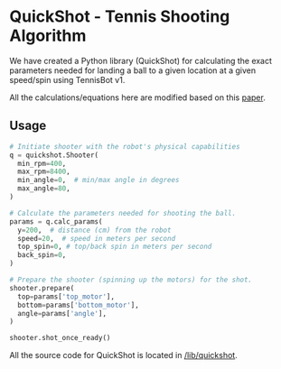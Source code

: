 # QuickShot - Tennis Shooting Algorithm

We have created a Python library (QuickShot) for calculating the exact parameters needed for landing a ball to a given location at a given speed/spin using TennisBot v1.

All the calculations/equations here are modified based on this [paper](http://www.actawm.pb.edu.pl/volume/vol5no4/WOJCICKI_KULESZA_PUCILOWSKI_EN_2010_085.pdf).

## Usage

```python
# Initiate shooter with the robot's physical capabilities
q = quickshot.Shooter(
  min_rpm=400,
  max_rpm=8400,
  min_angle=0,  # min/max angle in degrees
  max_angle=80,
)

# Calculate the parameters needed for shooting the ball.
params = q.calc_params(
  y=200,  # distance (cm) from the robot
  speed=20,  # speed in meters per second
  top_spin=0, # top/back spin in meters per second
  back_spin=0,
)

# Prepare the shooter (spinning up the motors) for the shot.
shooter.prepare(
  top=params['top_motor'],
  bottom=params['bottom_motor'],
  angle=params['angle'],
)

shooter.shot_once_ready()
```

All the source code for QuickShot is located in [/lib/quickshot](../lib/quickshot).
